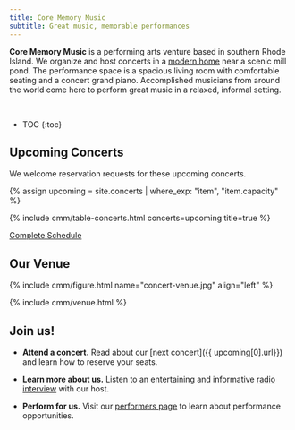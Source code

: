 ```yaml
---
title: Core Memory Music
subtitle: Great music, memorable performances
---
```


**Core Memory Music** is a performing arts venture based in southern Rhode Island. We
organize and host concerts in a [modern home](this-new-house.html) near a scenic mill pond.
The performance space is a spacious living room with comfortable seating and a concert grand
piano. Accomplished musicians from around the world come here to perform great music in a
relaxed, informal setting.

<br>

* TOC
{:toc}

## Upcoming Concerts

We welcome reservation requests for these upcoming concerts.

{% assign upcoming = site.concerts | where_exp: "item", "item.capacity" %}

{% include cmm/table-concerts.html concerts=upcoming title=true %}

[Complete Schedule](schedule.html)

## Our Venue

{% include cmm/figure.html name="concert-venue.jpg" align="left" %}

{% include cmm/venue.html %}

## Join us!

* **Attend a concert.** Read about our [next concert]({{ upcoming[0].url}}) and learn how to reserve your seats.

* **Learn more about us.** Listen to an entertaining and informative [radio interview](/media/radio-interview-2) 
with our host. 

* **Perform for us.** Visit our [performers page](performers.html) to learn about performance opportunities.

<!-- 
We live on the traditional lands of the Narragensett peoples, who have stewarded this land
throughout many generations and are its past, present, and future caretakers.
 -->

